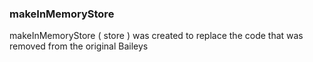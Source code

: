 ### makeInMemoryStore
makeInMemoryStore ( store ) was created to replace the code that was removed from the original Baileys

